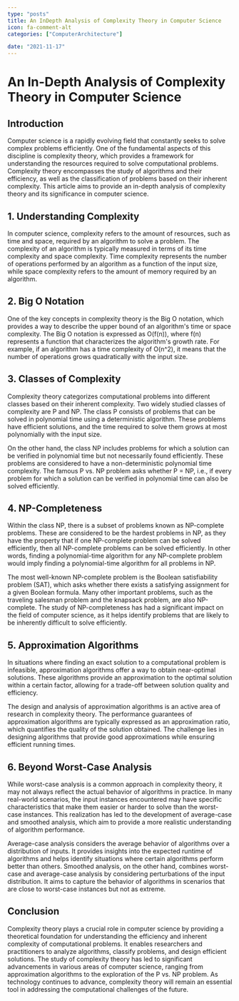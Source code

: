 ```yaml
---
type: "posts"
title: An InDepth Analysis of Complexity Theory in Computer Science
icon: fa-comment-alt
categories: ["ComputerArchitecture"]

date: "2021-11-17"
---
```




# An In-Depth Analysis of Complexity Theory in Computer Science

## Introduction

Computer science is a rapidly evolving field that constantly seeks to solve complex problems efficiently. One of the fundamental aspects of this discipline is complexity theory, which provides a framework for understanding the resources required to solve computational problems. Complexity theory encompasses the study of algorithms and their efficiency, as well as the classification of problems based on their inherent complexity. This article aims to provide an in-depth analysis of complexity theory and its significance in computer science.

## 1. Understanding Complexity

In computer science, complexity refers to the amount of resources, such as time and space, required by an algorithm to solve a problem. The complexity of an algorithm is typically measured in terms of its time complexity and space complexity. Time complexity represents the number of operations performed by an algorithm as a function of the input size, while space complexity refers to the amount of memory required by an algorithm.

## 2. Big O Notation

One of the key concepts in complexity theory is the Big O notation, which provides a way to describe the upper bound of an algorithm's time or space complexity. The Big O notation is expressed as O(f(n)), where f(n) represents a function that characterizes the algorithm's growth rate. For example, if an algorithm has a time complexity of O(n^2), it means that the number of operations grows quadratically with the input size.

## 3. Classes of Complexity

Complexity theory categorizes computational problems into different classes based on their inherent complexity. Two widely studied classes of complexity are P and NP. The class P consists of problems that can be solved in polynomial time using a deterministic algorithm. These problems have efficient solutions, and the time required to solve them grows at most polynomially with the input size.

On the other hand, the class NP includes problems for which a solution can be verified in polynomial time but not necessarily found efficiently. These problems are considered to have a non-deterministic polynomial time complexity. The famous P vs. NP problem asks whether P = NP, i.e., if every problem for which a solution can be verified in polynomial time can also be solved efficiently.

## 4. NP-Completeness

Within the class NP, there is a subset of problems known as NP-complete problems. These are considered to be the hardest problems in NP, as they have the property that if one NP-complete problem can be solved efficiently, then all NP-complete problems can be solved efficiently. In other words, finding a polynomial-time algorithm for any NP-complete problem would imply finding a polynomial-time algorithm for all problems in NP.

The most well-known NP-complete problem is the Boolean satisfiability problem (SAT), which asks whether there exists a satisfying assignment for a given Boolean formula. Many other important problems, such as the traveling salesman problem and the knapsack problem, are also NP-complete. The study of NP-completeness has had a significant impact on the field of computer science, as it helps identify problems that are likely to be inherently difficult to solve efficiently.

## 5. Approximation Algorithms

In situations where finding an exact solution to a computational problem is infeasible, approximation algorithms offer a way to obtain near-optimal solutions. These algorithms provide an approximation to the optimal solution within a certain factor, allowing for a trade-off between solution quality and efficiency.

The design and analysis of approximation algorithms is an active area of research in complexity theory. The performance guarantees of approximation algorithms are typically expressed as an approximation ratio, which quantifies the quality of the solution obtained. The challenge lies in designing algorithms that provide good approximations while ensuring efficient running times.

## 6. Beyond Worst-Case Analysis

While worst-case analysis is a common approach in complexity theory, it may not always reflect the actual behavior of algorithms in practice. In many real-world scenarios, the input instances encountered may have specific characteristics that make them easier or harder to solve than the worst-case instances. This realization has led to the development of average-case and smoothed analysis, which aim to provide a more realistic understanding of algorithm performance.

Average-case analysis considers the average behavior of algorithms over a distribution of inputs. It provides insights into the expected runtime of algorithms and helps identify situations where certain algorithms perform better than others. Smoothed analysis, on the other hand, combines worst-case and average-case analysis by considering perturbations of the input distribution. It aims to capture the behavior of algorithms in scenarios that are close to worst-case instances but not as extreme.

## Conclusion

Complexity theory plays a crucial role in computer science by providing a theoretical foundation for understanding the efficiency and inherent complexity of computational problems. It enables researchers and practitioners to analyze algorithms, classify problems, and design efficient solutions. The study of complexity theory has led to significant advancements in various areas of computer science, ranging from approximation algorithms to the exploration of the P vs. NP problem. As technology continues to advance, complexity theory will remain an essential tool in addressing the computational challenges of the future.